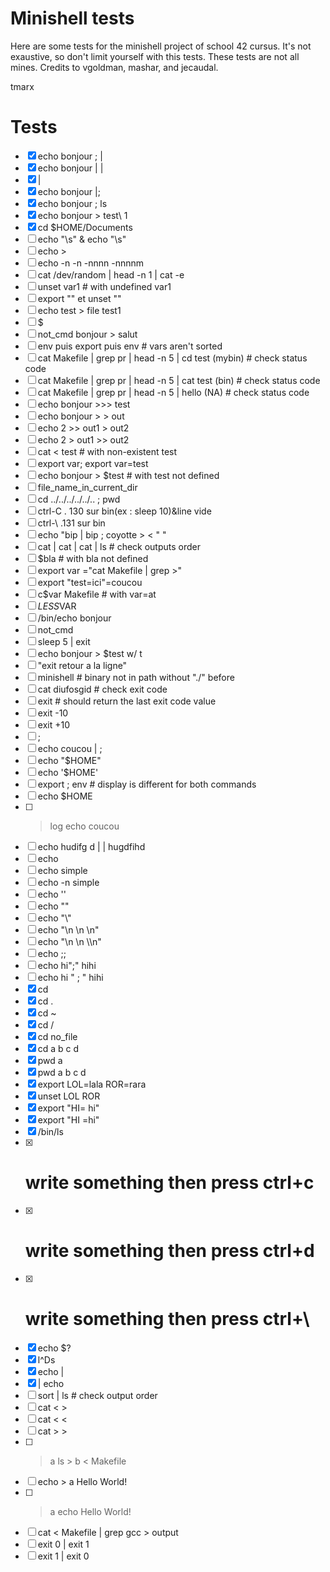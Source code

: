 # Minishell tests

Here are some tests for the minishell project of school 42 cursus. It's not exaustive, so don't limit yourself with this tests.
These tests are not all mines. Credits to vgoldman, mashar, and jecaudal.

tmarx
# Tests

- [x] echo bonjour ; |
- [x] echo bonjour | |
- [x] |
- [x] echo bonjour |;
- [x] echo bonjour \; ls
- [x] echo bonjour > test\ 1
- [x] cd $HOME/Documents
- [ ] echo "\s" & echo "\\s"
- [ ] echo \>
- [ ] echo -n -n -nnnn -nnnnm
- [ ] cat /dev/random | head -n 1 | cat -e
- [ ] unset var1 # with undefined var1
- [ ]  export "" et unset ""
- [ ] echo test > file test1
- [ ] $
- [ ] not_cmd bonjour > salut
- [ ] env puis export puis env # vars aren't sorted
- [ ] cat Makefile | grep pr | head -n 5 | cd test (mybin) # check status code
- [ ] cat Makefile | grep pr | head -n 5 | cat test (bin) # check status code
- [ ] cat Makefile | grep pr | head -n 5 | hello (NA) # check status code
- [ ] echo bonjour >>> test
- [ ] echo bonjour > > out
- [ ] echo 2 >> out1 > out2
- [ ] echo 2 > out1 >> out2
- [ ] cat < test # with non-existent test
- [ ] export var; export var=test
- [ ] echo bonjour > $test # with test not defined
- [ ] file_name_in_current_dir
- [ ] cd ../../../../../.. ; pwd
- [ ] ctrl-C . 130 sur bin(ex : sleep 10)&line vide
- [ ] ctrl-\ .131 sur bin
- [ ] echo "bip | bip ; coyotte > < \" "
- [ ] cat | cat | cat | ls # check outputs order
- [ ] $bla # with bla not defined
- [ ] export var ="cat Makefile | grep >"
- [ ] export "test=ici"=coucou
- [ ] c$var Makefile # with var=at
- [ ] $LESS$VAR
- [ ] /bin/echo bonjour
- [ ] not_cmd
- [ ] sleep 5 | exit
- [ ] echo bonjour > $test w/ t
- [ ] "exit retour a la ligne"
- [ ] minishell # binary not in path without "./" before
- [ ] cat diufosgid # check exit code
- [ ] exit # should return the last exit code value
- [ ] exit -10
- [ ] exit +10
- [ ] ;
- [ ] echo coucou | ;
- [ ] echo "$HOME"
- [ ] echo '$HOME'
- [ ] export ; env # display is different for both commands
- [ ] echo \$HOME
- [ ] > log echo coucou
- [ ] echo hudifg d | | hugdfihd
- [ ] echo
- [ ] echo simple
- [ ] echo -n simple
- [ ] echo '\'
- [ ] echo "\"
- [ ] echo "\\"
- [ ] echo "\n \n \n"
- [ ] echo "\n \\n \\\n"
- [ ] echo ;;
- [ ] echo hi";" hihi
- [ ] echo hi "   ;   " hihi
- [x] cd
- [x] cd .
- [x] cd ~
- [x] cd /
- [x] cd no_file
- [x] cd a b c d
- [x] pwd a
- [x] pwd a b c d
- [x] export LOL=lala ROR=rara
- [x] unset LOL ROR
- [x] export "HI= hi"
- [x] export "HI =hi"
- [x] /bin/ls
- [x] # write something then press ctrl+c
- [x] # write something then press ctrl+d
- [x] # write something then press ctrl+\
- [x] echo $?
- [x] l^Ds
- [x] echo |
- [x] | echo
- [ ] sort | ls # check output order
- [ ] cat < >
- [ ] cat < <
- [ ] cat > >
- [ ] > a ls > b < Makefile
- [ ] echo > a Hello World!
- [ ] > a echo Hello World!
- [ ] cat < Makefile | grep gcc > output
- [ ] exit 0 | exit 1
- [ ] exit 1 | exit 0